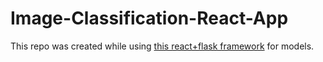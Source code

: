 # Image-Classification-React-App
This repo was created while using [this react+flask framework](https://towardsdatascience.com/create-a-complete-machine-learning-web-application-using-react-and-flask-859340bddb33) for models.
